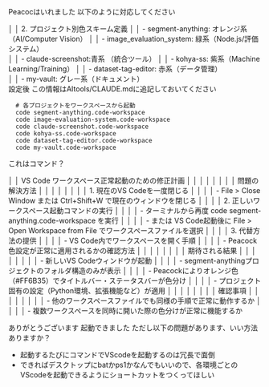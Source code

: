 Peacocはいれました
以下のように対応してください

│ │ 2. プロジェクト別色スキーム定義 
│ │   - segment-anything: オレンジ系（AI/Computer Vision）                                                             │ │   - image_evaluation_system: 緑系（Node.js/評価システム）                                                        
│ │   - claude-screenshot:青系 （統合ツール） 
│ │   - kohya-ss: 紫系（Machine Learning/Training）                                                                            │ │   - dataset-tag-editor: 赤系（データ管理）                                                                                     
│ │   - my-vault: グレー系（ドキュメント）      
設定後
この情報はAItools/CLAUDE.mdに追記しておいてください

```
  # 各プロジェクトをワークスペースから起動
  code segment-anything.code-workspace
  code image-evaluation-system.code-workspace
  code claude-screenshot.code-workspace
  code kohya-ss.code-workspace
  code dataset-tag-editor.code-workspace
  code my-vault.code-workspace

 ```
 これはコマンド？


│ │ VS Code ワークスペース正常起動のための修正計画                                                                                 │ │
│ │                                                                                                                                │ │
│ │ 問題の解決方法                                                                                                                 │ │
│ │                                                                                                                                │ │
│ │ 1. 現在のVS Codeを一度閉じる                                                                                                   │ │
│ │   - File > Close Window または Ctrl+Shift+W で現在のウィンドウを閉じる                                                         │ │
│ │ 2. 正しいワークスペース起動コマンドの実行                                                                                      │ │
│ │   - ターミナルから再度 code segment-anything.code-workspace を実行                                                             │ │
│ │   - または VS Code起動後に File > Open Workspace from File でワークスペースファイルを選択                                      │ │
│ │ 3. 代替方法の提供                                                                                                              │ │
│ │   - VS Code内でワークスペースを開く手順                                                                                        │ │
│ │   - Peacock色設定が正常に適用されるかの確認方法                                                                                │ │
│ │                                                                                                                                │ │
│ │ 期待される結果                                                                                                                 │ │
│ │                                                                                                                                │ │
│ │ - 新しいVS Codeウィンドウが起動                                                                                                │ │
│ │ - segment-anythingプロジェクトのフォルダ構造のみが表示                                                                         │ │
│ │ - Peacockによりオレンジ色（#FF6B35）でタイトルバー・ステータスバーが色分け                                                     │ │
│ │ - プロジェクト固有の設定（Python環境、拡張機能など）が適用                                                                     │ │
│ │                                                                                                                                │ │
│ │ 確認事項                                                                                                                       │ │
│ │                                                                                                                                │ │
│ │ - 他のワークスペースファイルでも同様の手順で正常に動作するか                                                                   │ │
│ │ - 複数ワークスペースを同時に開いた際の色分けが正常に機能するか 



ありがとうございます
起動できました
ただし以下の問題があります、いい方法ありますか？
* 起動するたびにコマンドでVScodeを起動するのは冗長で面倒
* できればデスクトップにbatかps1かなんでもいいので、各環境ごとのVScodeを起動できるようにショートカットをつくってほしい